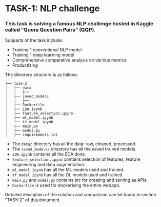 # TASK-1: NLP challenge

### This task is solving a famous NLP challenge hosted in Kaggle called “Quora Question Pairs” (QQP). 

Subparts of the task include:
- Training 1 conventional NLP model
- Training 1 deep learning model
- Comprehensive comparative analysis on various metrics
- Productizing

The directory structure is as follows
```
├── task-2
│   ├── data
│   │   ├── 
│   ├── saved_models
│   │   ├── 
│   ├── Dockerfile
│   ├── EDA.ipynb
│   ├── feature_selection.ipynb
│   ├── ml_model.ipynb
│   └── tf_model.ipynb
│   ├── main.py
│   ├── model.py
│   ├── requirements.txt
```
- The  ` data/ ` directory has all the data: raw, cleaned, processed. 
- The `saved_models/` directory has all the saved trained models.
- `EDA.ipynb` contains all the EDA done.
- `feature_selection.ipynb` contains selection of features, feature engineering and data augmentation.
- `ml_model.ipynb` has all the ML models used and trained.
- `tf_model.ipynb` has all the DL models used and trained.
- `main.py` and `model.py` contains src for creating and serving as APIs.
- `Dockerfile` is used for dockerising the entire webapp.



Detailed desciption of the solution and comparison can be found in section "TASK-2" of [this](https://docs.google.com/document/d/1_pavK68JdQ_8SxT-OM6f4vxpP3ZbF-74v3E2NX0rdjA/edit?usp=sharing) document.